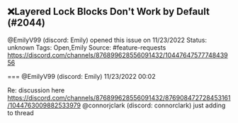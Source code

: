 ## ❌Layered Lock Blocks Don't Work by Default (#2044)
@EmilyV99 (discord: Emily) opened this issue on 11/23/2022
Status: unknown
Tags: Open,Emily
Source: #feature-requests https://discord.com/channels/876899628556091432/1044764757774843956


=== @EmilyV99 (discord: Emily) 11/23/2022 00:02

Re: discussion here https://discord.com/channels/876899628556091432/876908472728453161/1044763009882533979
@connorjclark (discord: connorclark) just adding to thread
